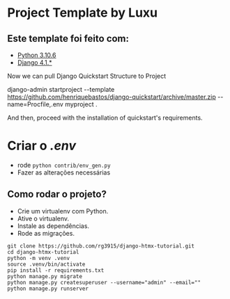 # Project Template by Luxu

## Este template foi feito com:

* [Python 3.10.6](https://www.python.org/)
* [Django 4.1.*](https://www.djangoproject.com/)


Now we can pull Django Quickstart Structure to Project

django-admin startproject --template https://github.com/henriquebastos/django-quickstart/archive/master.zip --name=Procfile,.env myproject .

And then, proceed with the installation of quickstart's requirements.


# Criar o *.env*
* rode ``python contrib/env_gen.py``
* Fazer as alterações necessárias

## Como rodar o projeto?


* Crie um virtualenv com Python.
* Ative o virtualenv.
* Instale as dependências.
* Rode as migrações.

```
git clone https://github.com/rg3915/django-htmx-tutorial.git
cd django-htmx-tutorial
python -m venv .venv
source .venv/bin/activate
pip install -r requirements.txt
python manage.py migrate
python manage.py createsuperuser --username="admin" --email=""
python manage.py runserver
```

